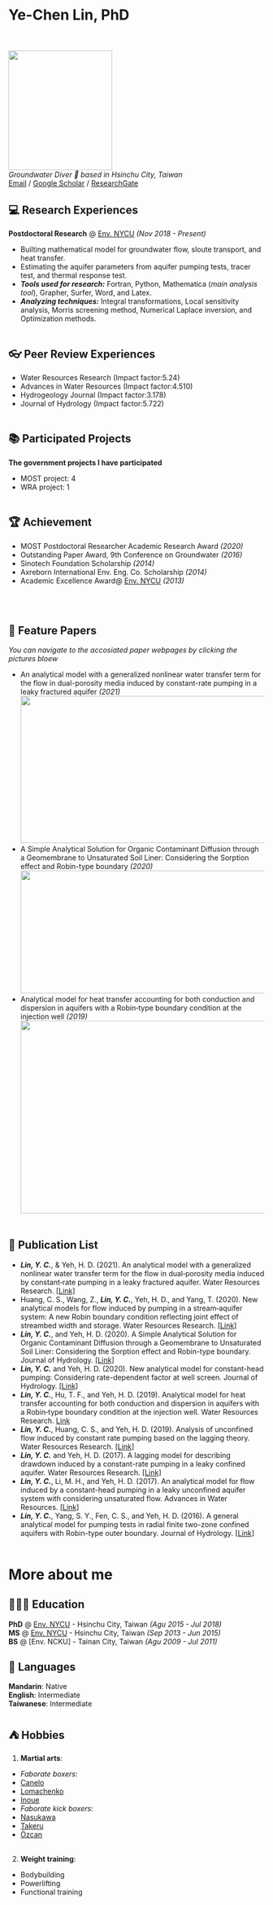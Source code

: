 # Ye-Chen Lin, PhD<br><br>
<img src="https://user-images.githubusercontent.com/89235885/130341558-25d0b1bc-bd0a-4af4-ac9a-08b8b1f322e2.png" width="203.8" height="235.4"><br>
_Groundwater Diver 🤿 based in Hsinchu City, Taiwan_ <br>
[Email](mailto:aar246860@gmail.com) / [Google Scholar](https://scholar.google.com.tw/citations?user=PW0RFf0AAAAJ&hl=zh-TW) / [ResearchGate](https://www.researchgate.net/profile/Ye-Chen-Lin) <br>
## 💻 Research Experiences
**Postdoctoral Research** @ [Env. NYCU](https://www.ev.nctu.edu.tw/) _(Nov 2018 - Present)_ <br>
  - Builting mathematical model for groundwater flow, sloute transport, and heat transfer.
  - Estimating the aquifer parameters from aquifer pumping tests, tracer test, and thermal response test.
  - **_Tools used for research:_** Fortran, Python, Mathematica (_main analysis tool_), Grapher, Surfer, Word, and Latex.
  - **_Analyzing techniques:_** Integral transformations, Local sensitivity analysis, Morris screening method, Numerical Laplace inversion, and Optimization methods.
<br><br>

## 👓 Peer Review Experiences
  - Water Resources Research (Impact factor:5.24)
  - Advances in Water Resources (Impact factor:4.510)
  - Hydrogeology Journal (Impact factor:3.178)
  - Journal of Hydrology (Impact factor:5.722)
<br><br>

## 📚 Participated Projects
**The government projects I have participated** <br>
 - MOST project: 4
 - WRA project: 1
<br><br>

## 🏆 Achievement <br>
 - MOST Postdoctoral Researcher Academic Research Award _(2020)_
 - Outstanding Paper Award, 9th Conference on Groundwater _(2016)_
 - Sinotech Foundation Scholarship _(2014)_
 - Axreborn International Env. Eng. Co. Scholarship _(2014)_
 - Academic Excellence Award@ [Env. NYCU](https://www.ev.nctu.edu.tw/)  _(2013)_

<br><br>

## 📰 Feature Papers <br>
_You can navigate to the accosiated paper webpages by clicking the pictures bloew_
 - An analytical model with a generalized nonlinear water 
transfer term for the flow in dual-porosity media induced by constant-rate pumping in a leaky fractured aquifer _(2021)_<br>
[<img src="https://user-images.githubusercontent.com/89235885/130339684-2cd6200b-9826-4bc1-8530-c2a3e6e8f1cc.png" width="519.5" height="289">](https://doi.org/10.1029/2020WR029186)
 - A Simple Analytical Solution for Organic Contaminant Diffusion through a Geomembrane to Unsaturated Soil Liner: Considering the Sorption effect and Robin-type boundary _(2020)_<br>
[<img src="https://user-images.githubusercontent.com/89235885/130339759-a1a1de6b-931a-48ef-8274-26dc4a23dc44.png" width="519.5" height="240.54">](https://doi.org/10.1016/j.jhydrol.2020.124873)
 - Analytical model for heat transfer accounting for both conduction and dispersion in aquifers with a Robin‐type boundary condition at the injection well _(2019)_<br>
[<img src="https://user-images.githubusercontent.com/89235885/130339725-1906eb76-2e39-469a-bdea-9b87da124434.png" width="519.5" height="378.78">](https://doi.org/10.1029/2019WR024966)
<br><br>

## 📝 Publication List <br>
- **_Lin, Y. C._**, & Yeh, H. D. (2021). An analytical model with a generalized nonlinear water transfer term for the flow in dual‐porosity media induced by constant‐rate pumping in a leaky fractured aquifer. Water Resources Research. [[Link]](https://doi.org/10.1029/2020WR029186)
- Huang, C. S., Wang, Z., **_Lin, Y. C._**, Yeh, H. D., and Yang, T. (2020). New analytical models for flow induced by pumping in a stream‐aquifer system: A new Robin boundary condition reflecting joint effect of streambed width and storage. Water Resources Research. [[Link]](https://doi.org/10.1029/2019WR026352)
- **_Lin, Y. C._**, and Yeh, H. D. (2020). A Simple Analytical Solution for Organic Contaminant Diffusion through a Geomembrane to Unsaturated Soil Liner: Considering the Sorption effect and Robin-type boundary. Journal of Hydrology. [[Link]](https://doi.org/10.1016/j.jhydrol.2020.124873)
- **_Lin, Y. C._** and Yeh, H. D. (2020). New analytical model for constant-head pumping: Considering rate-dependent factor at well screen. Journal of Hydrology. [[Link]](https://doi.org/10.1016/j.jhydrol.2019.124395)
- **_Lin, Y. C._**, Hu, T. F., and Yeh, H. D. (2019). Analytical model for heat transfer accounting for both conduction and dispersion in aquifers with a Robin‐type boundary condition at the injection well. Water Resources Research. [Link](https://doi.org/10.1029/2019WR024966)
- **_Lin, Y. C._**, Huang, C. S., and Yeh, H. D. (2019). Analysis of unconfined flow induced by constant rate pumping based on the lagging theory. Water Resources Research. [[Link]](https://doi.org/10.1029/2018WR023893)
- **_Lin, Y. C._** and Yeh, H. D. (2017). A lagging model for describing drawdown induced by a constant-rate pumping in a leaky confined aquifer. Water Resources Research. [[Link]](https://doi.org/10.1002/2017WR021115)
- **_Lin, Y. C._**, Li, M. H., and Yeh, H. D. (2017). An analytical model for flow induced by a constant-head pumping in a leaky unconfined aquifer system with considering unsaturated flow. Advances in Water Resources. [[Link]](https://doi.org/10.1016/j.advwatres.2017.05.018)
- **_Lin, Y. C._**, Yang, S. Y., Fen, C. S., and Yeh, H. D. (2016). A general analytical model for pumping tests in radial finite two-zone confined aquifers with Robin-type outer boundary. Journal of Hydrology. [[Link]](https://doi.org/10.1016/j.jhydrol.2016.07.028)
<br><br>

# More about me
## 👩🏼‍🎓 Education <br>
**PhD** @ [Env. NYCU](https://www.ev.nctu.edu.tw/) - Hsinchu City, Taiwan _(Agu 2015 - Jul 2018)_ <br>
**MS** @ [Env. NYCU](https://www.ev.nctu.edu.tw/) - Hsinchu City, Taiwan _(Sep 2013 - Jun 2015)_ <br>
**BS** @ [Env. NCKU] - Tainan City, Taiwan _(Agu 2009 - Jul 2011)_ <br>
## 💬 Languages <br>
**Mandarin**: Native <br>
**English**: Intermediate <br>
**Taiwanese**: Intermediate <br>
## ⛺ Hobbies <br>
1. **Martial arts**: <br>
- _Faborate boxers_:
- [Canelo](https://en.wikipedia.org/wiki/Canelo_%C3%81lvarez)
- [Lomachenko](https://en.wikipedia.org/wiki/Vasiliy_Lomachenko)
- [Inoue](https://en.wikipedia.org/wiki/Naoya_Inoue)
- _Faborate kick boxers_:
- [Nasukawa](https://en.wikipedia.org/wiki/Tenshin_Nasukawa)
- [Takeru](https://en.wikipedia.org/wiki/Takeru_Segawa)
- [Özcan](https://en.wikipedia.org/wiki/Tayfun_%C3%96zcan) <br><br>
2. **Weight training**: <br>
- Bodybuilding
- Powerlifting
- Functional training <br>
<br><br>
